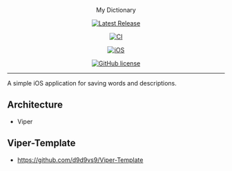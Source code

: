 <p align="center">
    My Dictionary
</p>

<span align="center">

[![Latest Release](https://img.shields.io/github/v/release/dchprojects/Dictionary_App_Swift?color=yellow)](https://github.com/dchprojects/Dictionary_App_Swift/releases)

[![CI](https://github.com/dchprojects/Dictionary_App_Swift/actions/workflows/CI.yml/badge.svg)](https://github.com/dchprojects/Dictionary_App_Swift/actions/workflows/CI.yml)

[![iOS](https://img.shields.io/badge/platform-ios-blueviolet)](https://github.com/dchprojects/Dictionary_App_Swift/releases)

[![GitHub license](https://img.shields.io/badge/license-MIT-blue.svg)](https://raw.githubusercontent.com/dchprojects/Dictionary_App_Swift/main/LICENSE)

</span>

----------------

A simple iOS application for saving words and descriptions.

## Architecture 
- Viper 

## Viper-Template
- https://github.com/d9d9vs9/Viper-Template
